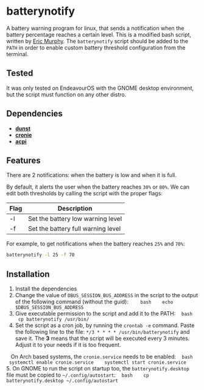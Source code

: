 # batterynotify

A battery warning program for linux, that sends a notification when the battery percentage reaches a certain level. This is a modified bash script, written by [Eric Murphy](https://github.com/ericmurphyxyz/dotfiles/blob/master/.local/bin/batterynotify). The `batterynotify` script should be added to the `PATH` in order to enable custom battery threshold configuration from the terminal.

## Tested

It was only tested on EndeavourOS with the GNOME desktop environment, but the script must function on any other distro.

## Dependencies

- [**dunst**](https://github.com/dunst-project/dunst)
- [**cronie**](https://github.com/cronie-crond/cronie)
- [**acpi**](https://sourceforge.net/projects/acpiclient)

## Features

There are 2 notifications: when the battery is low and when it is full. 

By default, it alerts the user when the battery reaches `30%` or `80%`. We can edit both thresholds by calling the script with the proper flags:

| Flag | Description |
| --- | --- |
| -l | Set the battery low warning level |
| -f | Set the battery full warning level |

For example, to get notifications when the battery reaches `25%` and `70%`:

```bash
batterynotify -l 25 -f 70
```

## Installation

1. Install the dependencies
2. Change the value of `DBUS_SESSION_BUS_ADDRESS` in the script to the output of the following command (without the guid):
   
   ```bash
   echo $DBUS_SESSION_BUS_ADDRESS
   ```
3. Give executable permission to the script and add it to the PATH:
   ```bash
   cp batterynotify /usr/bin/
   ```
4. Set the script as a cron job, by running the `crontab -e` command. Paste the following line to the file: `*/3 * * * * /usr/bin/batterynotify` and save it. The **3** means that the script will be executed every 3 minutes. Adjust it to your needs if it is too frequent.

   On Arch based systems, the `cronie.service` needs to be enabled:
   ```bash
   systemctl enable cronie.service
   systemctl start cronie.service
   ```
5. On GNOME to run the script on startup too, the `batterynotify.desktop` file must be copied to `~/.config/autostart`:
   ```bash
   cp batterynotify.desktop ~/.config/autostart
   ```
